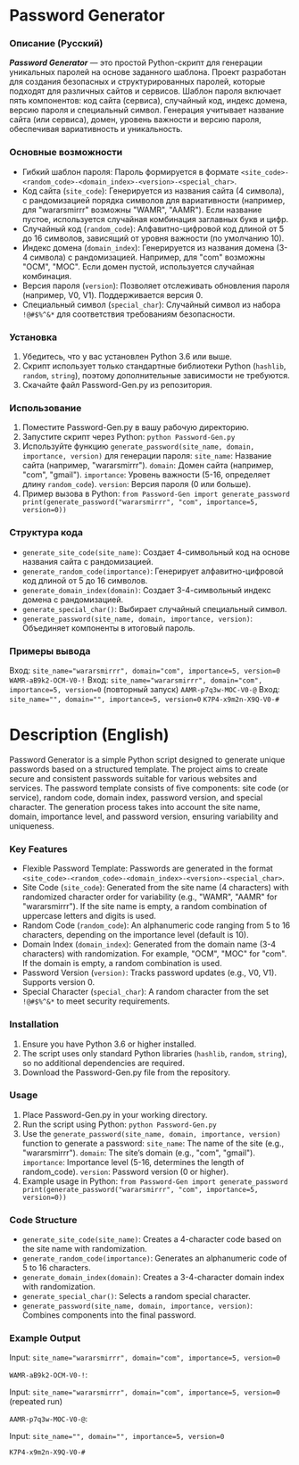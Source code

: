 # Password Generator
### Описание (Русский)
***Password Generator*** — это простой Python-скрипт для генерации уникальных паролей на основе заданного шаблона. Проект разработан для создания безопасных и структурированных паролей, которые подходят для различных сайтов и сервисов. Шаблон пароля включает пять компонентов: код сайта (сервиса), случайный код, индекс домена, версию пароля и специальный символ. Генерация учитывает название сайта (или сервиса), домен, уровень важности и версию пароля, обеспечивая вариативность и уникальность.


### Основные возможности
- Гибкий шаблон пароля: Пароль формируется в формате `<site_code>-<random_code>-<domain_index>-<version>-<special_char>`.
- Код сайта (`site_code`): Генерируется из названия сайта (4 символа), с рандомизацией порядка символов для вариативности (например, для "wararsmirrr" возможны "WAMR", "AAMR"). Если название пустое, используется случайная комбинация заглавных букв и цифр.
- Случайный код (`random_code`): Алфавитно-цифровой код длиной от 5 до 16 символов, зависящий от уровня важности (по умолчанию 10).
- Индекс домена (`domain_index`): Генерируется из названия домена (3-4 символа) с рандомизацией. Например, для "com" возможны "OCM", "MOC". Если домен пустой, используется случайная комбинация.
- Версия пароля (`version`): Позволяет отслеживать обновления пароля (например, V0, V1). Поддерживается версия 0.
- Специальный символ (`special_char`): Случайный символ из набора `!@#$%^&*` для соответствия требованиям безопасности.


### Установка
1. Убедитесь, что у вас установлен Python 3.6 или выше.
2. Скрипт использует только стандартные библиотеки Python (`hashlib`, `random`, `string`), поэтому дополнительные зависимости не требуются.
3. Скачайте файл Password-Gen.py из репозитория.


### Использование
1. Поместите Password-Gen.py в вашу рабочую директорию.
2. Запустите скрипт через Python:
`python Password-Gen.py`
3. Используйте функцию `generate_password(site_name, domain, importance, version)` для генерации пароля:
`site_name`: Название сайта (например, "wararsmirrr").
`domain`: Домен сайта (например, "com", "gmail").
`importance`: Уровень важности (5-16, определяет длину `random_code`).
`version`: Версия пароля (0 или больше).
4. Пример вызова в Python:
`from Password-Gen import generate_password
print(generate_password("wararsmirrr", "com", importance=5, version=0))`


### Структура кода
- `generate_site_code(site_name)`: Создает 4-символьный код на основе названия сайта с рандомизацией.
- `generate_random_code(importance)`: Генерирует алфавитно-цифровой код длиной от 5 до 16 символов.
- `generate_domain_index(domain)`: Создает 3-4-символьный индекс домена с рандомизацией.
- `generate_special_char()`: Выбирает случайный специальный символ.
- `generate_password(site_name, domain, importance, version)`: Объединяет компоненты в итоговый пароль.


### Примеры вывода
Вход: `site_name="wararsmirrr", domain="com", importance=5, version=0`
`WAMR-aB9k2-OCM-V0-!`
Вход: `site_name="wararsmirrr", domain="com", importance=5, version=0` (повторный запуск)
`AAMR-p7q3w-MOC-V0-@`
Вход: `site_name="", domain="", importance=5, version=0`
`K7P4-x9m2n-X9Q-V0-#`


# Description (English)
Password Generator is a simple Python script designed to generate unique passwords based on a structured template. The project aims to create secure and consistent passwords suitable for various websites and services. The password template consists of five components: site code (or service), random code, domain index, password version, and special character. The generation process takes into account the site name, domain, importance level, and password version, ensuring variability and uniqueness.


### Key Features
- Flexible Password Template: Passwords are generated in the format `<site_code>-<random_code>-<domain_index>-<version>-<special_char>`.
- Site Code (`site_code`): Generated from the site name (4 characters) with randomized character order for variability (e.g., "WAMR", "AAMR" for "wararsmirrr"). If the site name is empty, a random combination of uppercase letters and digits is used.
- Random Code (`random_code`): An alphanumeric code ranging from 5 to 16 characters, depending on the importance level (default is 10).
- Domain Index (`domain_index`): Generated from the domain name (3-4 characters) with randomization. For example, "OCM", "MOC" for "com". If the domain is empty, a random combination is used.
- Password Version (`version)`: Tracks password updates (e.g., V0, V1). Supports version 0.
- Special Character (`special_char`): A random character from the set `!@#$%^&*` to meet security requirements.


### Installation
1. Ensure you have Python 3.6 or higher installed.
2. The script uses only standard Python libraries (`hashlib`, `random`, `string`), so no additional dependencies are required.
3. Download the Password-Gen.py file from the repository.


### Usage
1. Place Password-Gen.py in your working directory.
2. Run the script using Python:
`python Password-Gen.py`
3. Use the `generate_password(site_name, domain, importance, version)` function to generate a password:
`site_name`: The name of the site (e.g., "wararsmirrr").
`domain`: The site’s domain (e.g., "com", "gmail").
`importance`: Importance level (5-16, determines the length of random_code).
`version`: Password version (0 or higher).
4. Example usage in Python:
`from Password-Gen import generate_password
print(generate_password("wararsmirrr", "com", importance=5, version=0))`


### Code Structure
- `generate_site_code(site_name)`: Creates a 4-character code based on the site name with randomization.
- `generate_random_code(importance)`: Generates an alphanumeric code of 5 to 16 characters.
- `generate_domain_index(domain)`: Creates a 3-4-character domain index with randomization.
- `generate_special_char()`: Selects a random special character.
- `generate_password(site_name, domain, importance, version)`: Combines components into the final password.


### Example Output
Input: `site_name="wararsmirrr", domain="com", importance=5, version=0`

`WAMR-aB9k2-OCM-V0-!`:

Input: `site_name="wararsmirrr", domain="com", importance=5, version=0` (repeated run)

`AAMR-p7q3w-MOC-V0-@`:

Input: `site_name="", domain="", importance=5, version=0`

`K7P4-x9m2n-X9Q-V0-#`
